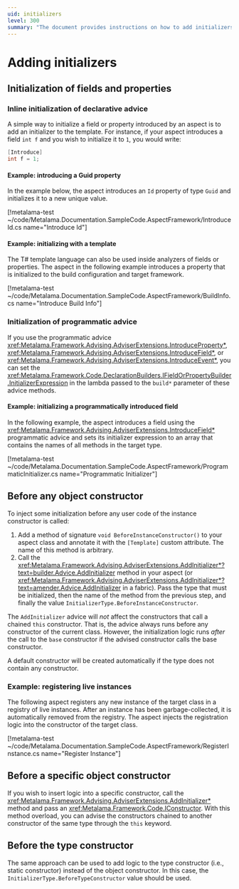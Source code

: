 ```yaml
---
uid: initializers
level: 300
summary: "The document provides instructions on how to add initializers to fields, properties, object constructors, and type constructors using the Metalama Framework. It includes examples for each case."
---
```


# Adding initializers

## Initialization of fields and properties

### Inline initialization of declarative advice

A simple way to initialize a field or property introduced by an aspect is to add an initializer to the template. For instance, if your aspect introduces a field `int f` and you wish to initialize it to `1`, you would write:

 ```cs
 [Introduce]
 int f = 1;
 ```

#### Example: introducing a Guid property

In the example below, the aspect introduces an `Id` property of type `Guid` and initializes it to a new unique value.

[!metalama-test ~/code/Metalama.Documentation.SampleCode.AspectFramework/IntroduceId.cs name="Introduce Id"]

#### Example: initializing with a template

The T# template language can also be used inside analyzers of fields or properties. The aspect in the following example introduces a property that is initialized to the build configuration and target framework.

[!metalama-test ~/code/Metalama.Documentation.SampleCode.AspectFramework/BuildInfo.cs name="Introduce Build Info"]

### Initialization of programmatic advice

If you use the programmatic advice <xref:Metalama.Framework.Advising.AdviserExtensions.IntroduceProperty*>, <xref:Metalama.Framework.Advising.AdviserExtensions.IntroduceField*>, or <xref:Metalama.Framework.Advising.AdviserExtensions.IntroduceEvent*>, you can set the <xref:Metalama.Framework.Code.DeclarationBuilders.IFieldOrPropertyBuilder.InitializerExpression> in the lambda passed to the `build*` parameter of these advice methods.

#### Example: initializing a programmatically introduced field

In the following example, the aspect introduces a field using the <xref:Metalama.Framework.Advising.AdviserExtensions.IntroduceField*> programmatic advice and sets its initializer expression to an array that contains the names of all methods in the target type.

[!metalama-test ~/code/Metalama.Documentation.SampleCode.AspectFramework/ProgrammaticInitializer.cs name="Programmatic Initializer"]

## Before any object constructor

To inject some initialization before any user code of the instance constructor is called:

1. Add a method of signature `void BeforeInstanceConstructor()` to your aspect class and annotate it with the `[Template]` custom attribute. The name of this method is arbitrary.
2. Call the <xref:Metalama.Framework.Advising.AdviserExtensions.AddInitializer*?text=builder.Advice.AddInitializer> method in your aspect (or <xref:Metalama.Framework.Advising.AdviserExtensions.AddInitializer*?text=amender.Advice.AddInitializer> in a fabric). Pass the type that must be initialized, then the name of the method from the previous step, and finally the value `InitializerType.BeforeInstanceConstructor`.

The `AddInitializer` advice will _not_ affect the constructors that call a chained `this` constructor. That is, the advice always runs before any constructor of the current class. However, the initialization logic runs _after_ the call to the `base` constructor if the advised constructor calls the base constructor.

A default constructor will be created automatically if the type does not contain any constructor.

### Example: registering live instances

The following aspect registers any new instance of the target class in a registry of live instances. After an instance has been garbage-collected, it is automatically removed from the registry. The aspect injects the registration logic into the constructor of the target class.

[!metalama-test ~/code/Metalama.Documentation.SampleCode.AspectFramework/RegisterInstance.cs name="Register Instance"]

## Before a specific object constructor

If you wish to insert logic into a specific constructor, call the <xref:Metalama.Framework.Advising.AdviserExtensions.AddInitializer*> method and pass an <xref:Metalama.Framework.Code.IConstructor>. With this method overload, you can advise the constructors chained to another constructor of the same type through the `this` keyword.

## Before the type constructor

The same approach can be used to add logic to the type constructor (i.e., static constructor) instead of the object constructor. In this case, the `InitializerType.BeforeTypeConstructor` value should be used.
